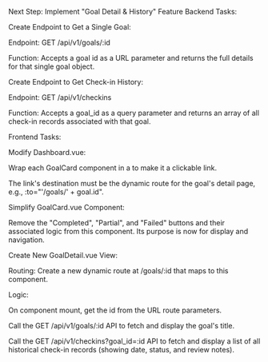 Next Step: Implement "Goal Detail & History" Feature
Backend Tasks:

Create Endpoint to Get a Single Goal:

Endpoint: GET /api/v1/goals/:id

Function: Accepts a goal id as a URL parameter and returns the full details for that single goal object.

Create Endpoint to Get Check-in History:

Endpoint: GET /api/v1/checkins

Function: Accepts a goal_id as a query parameter and returns an array of all check-in records associated with that goal.

Frontend Tasks:

Modify Dashboard.vue:

Wrap each GoalCard component in a <router-link> to make it a clickable link.

The link's destination must be the dynamic route for the goal's detail page, e.g., :to="'/goals/' + goal.id".

Simplify GoalCard.vue Component:

Remove the "Completed", "Partial", and "Failed" buttons and their associated logic from this component. Its purpose is now for display and navigation.

Create New GoalDetail.vue View:

Routing: Create a new dynamic route at /goals/:id that maps to this component.

Logic:

On component mount, get the id from the URL route parameters.

Call the GET /api/v1/goals/:id API to fetch and display the goal's title.

Call the GET /api/v1/checkins?goal_id=:id API to fetch and display a list of all historical check-in records (showing date, status, and review notes).
